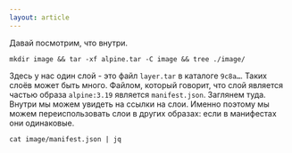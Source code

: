 ```yaml
---
layout: article
---
```

Давай посмотрим, что внутри. 

```
mkdir image && tar -xf alpine.tar -C image && tree ./image/
```

Здесь у нас один слой - это файл `layer.tar` в каталоге `9c8a…`. Таких слоёв может быть много. Файлом, который говорит, что слой является частью образа `alpine:3.19` является `manifest.json`. Заглянем туда. Внутри мы можем увидеть на ссылки на слои. Именно поэтому мы можем переиспользовать слои в других образах: если в манифестах они одинаковые.

```
cat image/manifest.json | jq
```
